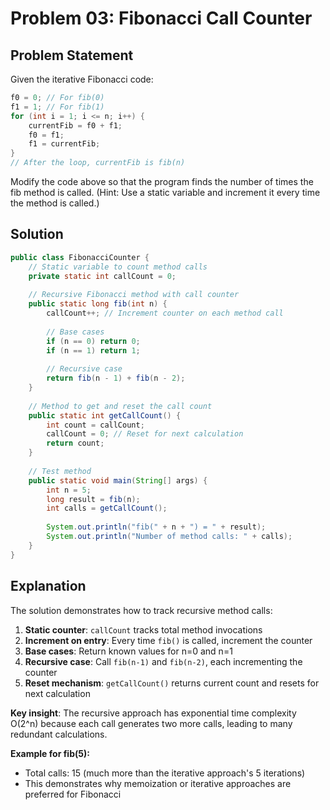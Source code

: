# Problem 03: Fibonacci Call Counter

## Problem Statement

Given the iterative Fibonacci code:
```java
f0 = 0; // For fib(0)
f1 = 1; // For fib(1)
for (int i = 1; i <= n; i++) {
    currentFib = f0 + f1;
    f0 = f1;
    f1 = currentFib;
}
// After the loop, currentFib is fib(n)
```

Modify the code above so that the program finds the number of times the fib method is called. (Hint: Use a static variable and increment it every time the method is called.)

## Solution

```java
public class FibonacciCounter {
    // Static variable to count method calls
    private static int callCount = 0;
    
    // Recursive Fibonacci method with call counter
    public static long fib(int n) {
        callCount++; // Increment counter on each method call
        
        // Base cases
        if (n == 0) return 0;
        if (n == 1) return 1;
        
        // Recursive case
        return fib(n - 1) + fib(n - 2);
    }
    
    // Method to get and reset the call count
    public static int getCallCount() {
        int count = callCount;
        callCount = 0; // Reset for next calculation
        return count;
    }
    
    // Test method
    public static void main(String[] args) {
        int n = 5;
        long result = fib(n);
        int calls = getCallCount();
        
        System.out.println("fib(" + n + ") = " + result);
        System.out.println("Number of method calls: " + calls);
    }
}
```

## Explanation

The solution demonstrates how to track recursive method calls:

1. **Static counter**: `callCount` tracks total method invocations
2. **Increment on entry**: Every time `fib()` is called, increment the counter
3. **Base cases**: Return known values for n=0 and n=1
4. **Recursive case**: Call `fib(n-1)` and `fib(n-2)`, each incrementing the counter
5. **Reset mechanism**: `getCallCount()` returns current count and resets for next calculation

**Key insight**: The recursive approach has exponential time complexity O(2^n) because each call generates two more calls, leading to many redundant calculations.

**Example for fib(5):**
- Total calls: 15 (much more than the iterative approach's 5 iterations)
- This demonstrates why memoization or iterative approaches are preferred for Fibonacci
